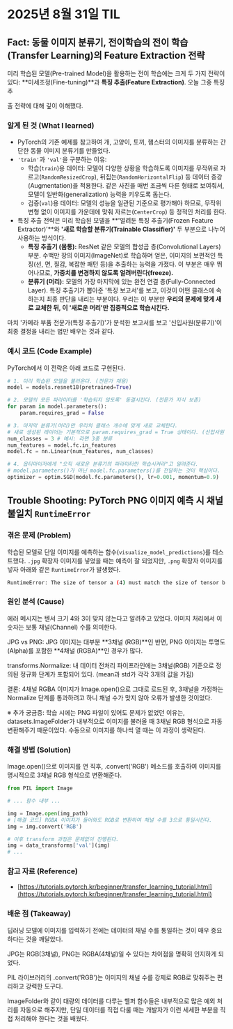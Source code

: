 # 2025년 8월 31일 TIL

## Fact: 동물 이미지 분류기, 전이학습의 전이 학습(Transfer Learning)의 Feature Extraction 전략

미리 학습된 모델(Pre-trained Model)을 활용하는 전이 학습에는 크게 두 가지 전략이 있다: **미세조정(Fine-tuning)**과 **특징 추출(Feature Extraction)**. 오늘 그중 특징 추

출 전략에 대해 깊이 이해했다.

### 알게 된 것 (What I learned)
 - PyTorch의 기존 예제를 참고하여 개, 고양이, 토끼, 햄스터의 이미지를 분류하는 간단한 동물 이미지 분류기를 만들었다.
 - `'train'`과 `'val'`을 구분하는 이유:
   + 학습(`train`)용 데이터: 모델이 다양한 상황을 학습하도록 이미지를 무작위로 자르고(`RandomResizedCrop`), 뒤집는(`RandomHorizontalFlip`) 등 데이터 증강(Augmentation)을 적용한다. 같은 사진을 매번 조금씩 다른 형태로 보여줘서, 모델이 일반화(generalization) 능력을 키우도록 돕는다.
   + 검증(`val`)용 데이터: 모델의 성능을 일관된 기준으로 평가해야 하므로, 무작위 변형 없이 이미지를 가운데에 맞춰 자르는(`CenterCrop`) 등 정적인 처리를 한다.
 - 특징 추출 전략은 미리 학습된 모델을 **'얼려둔 특징 추출기(Frozen Feature Extractor)'**와 **'새로 학습할 분류기(Trainable Classifier)'** 두 부분으로 나누어 사용하는 방식이다.
   + **특징 추출기 (몸통):** ResNet 같은 모델의 합성곱 층(Convolutional Layers) 부분. 수백만 장의 이미지(ImageNet)로 학습하며 얻은, 이미지의 보편적인 특징(선, 면, 질감, 복잡한 패턴 등)을 추출하는 능력을 가졌다. 이 부분은 매우 뛰어나므로, **가중치를 변경하지 않도록 얼려버린다(freeze).**
   + **분류기 (머리):** 모델의 가장 마지막에 있는 완전 연결 층(Fully-Connected Layer). 특징 추출기가 뽑아준 '특징 보고서'를 보고, 이것이 어떤 클래스에 속하는지 최종 판단을 내리는 부분이다. 우리는 이 부분만 **우리의 문제에 맞게 새로 교체한 뒤, 이 '새로운 머리'만 집중적으로 학습시킨다.**

마치 '카메라 부품 전문가(특징 추출기)'가 분석한 보고서를 보고 '신입사원(분류기)'이 최종 결정을 내리는 법만 배우는 것과 같다.

### 예시 코드 (Code Example)

PyTorch에서 이 전략은 아래 코드로 구현된다.

```python
# 1. 미리 학습된 모델을 불러온다. (전문가 채용)
model = models.resnet18(pretrained=True)

# 2. 모델의 모든 파라미터를 '학습되지 않도록' 동결시킨다. (전문가 지식 보존)
for param in model.parameters():
    param.requires_grad = False

# 3. 마지막 분류기(머리)만 우리의 클래스 개수에 맞게 새로 교체한다.
# 새로 생성된 레이어는 기본적으로 param.requires_grad = True 상태이다. (신입사원 채용)
num_classes = 3 # 예시: 라면 3종 분류
num_features = model.fc.in_features
model.fc = nn.Linear(num_features, num_classes)

# 4. 옵티마이저에게 "오직 새로운 분류기의 파라미터만 학습시켜라"고 알려준다.
# model.parameters()가 아닌 model.fc.parameters()를 전달하는 것이 핵심이다.
optimizer = optim.SGD(model.fc.parameters(), lr=0.001, momentum=0.9)
```


## Trouble Shooting: PyTorch PNG 이미지 예측 시 채널 불일치 `RuntimeError`

### 겪은 문제 (Problem)

학습된 모델로 단일 이미지를 예측하는 함수(`visualize_model_predictions`)를 테스트했다. `.jpg` 확장자 이미지를 넣었을 때는 예측이 잘 되었지만, `.png` 확장자 이미지를 넣자 아래와 같은 `RuntimeError`가 발생했다.

```bash
RuntimeError: The size of tensor a (4) must match the size of tensor b (3) at non-singleton dimension 0
```

### 원인 분석 (Cause)
에러 메시지는 텐서 크기 4와 3이 맞지 않는다고 알려주고 있었다. 이미지 처리에서 이 숫자는 보통 채널(Channel) 수를 의미한다.

JPG vs PNG: JPG 이미지는 대부분 **3채널 (RGB)**인 반면, PNG 이미지는 투명도(Alpha)를 포함한 **4채널 (RGBA)**인 경우가 많다.

transforms.Normalize: 내 데이터 전처리 파이프라인에는 3채널(RGB) 기준으로 정의된 정규화 단계가 포함되어 있다. (mean과 std가 각각 3개의 값을 가짐)

결론: 4채널 RGBA 이미지가 Image.open()으로 그대로 로드된 후, 3채널을 가정하는 Normalize 단계를 통과하려고 하니 채널 수가 맞지 않아 오류가 발생한 것이었다.

※ 추가 궁금증: 학습 시에는 PNG 파일이 있어도 문제가 없었던 이유는, datasets.ImageFolder가 내부적으로 이미지를 불러올 때 3채널 RGB 형식으로 자동 변환해주기 때문이었다. 수동으로 이미지를 하나씩 열 때는 이 과정이 생략된다.

### 해결 방법 (Solution)
Image.open()으로 이미지를 연 직후, .convert('RGB') 메소드를 호출하여 이미지를 명시적으로 3채널 RGB 형식으로 변환해준다.
```python
from PIL import Image

# ... 함수 내부 ...

img = Image.open(img_path)
# [해결 코드] RGBA 이미지가 들어와도 RGB로 변환하여 채널 수를 3으로 통일시킨다.
img = img.convert('RGB') 

# 이후 transform 과정은 문제없이 진행된다.
img = data_transforms['val'](img) 
# ...
```
### 참고 자료 (Reference)
- [https://tutorials.pytorch.kr/beginner/transfer_learning_tutorial.html](https://tutorials.pytorch.kr/beginner/transfer_learning_tutorial.html)

### 배운 점 (Takeaway)
딥러닝 모델에 이미지를 입력하기 전에는 데이터의 채널 수를 통일하는 것이 매우 중요하다는 것을 깨달았다.

JPG는 RGB(3채널), PNG는 RGBA(4채널)일 수 있다는 차이점을 명확히 인지하게 되었다.

PIL 라이브러리의 .convert('RGB')는 이미지의 채널 수를 강제로 RGB로 맞춰주는 편리하고 강력한 도구다.

ImageFolder와 같이 대량의 데이터를 다루는 헬퍼 함수들은 내부적으로 많은 예외 처리를 자동으로 해주지만, 단일 데이터를 직접 다룰 때는 개발자가 이런 세세한 부분을 직접 처리해야 한다는 것을 배웠다.



